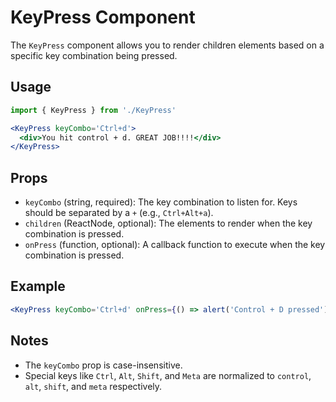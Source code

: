 # KeyPress Component

The `KeyPress` component allows you to render children elements based on a specific key combination being pressed.

## Usage

```jsx
import { KeyPress } from './KeyPress'

<KeyPress keyCombo='Ctrl+d'>
  <div>You hit control + d. GREAT JOB!!!!</div>
</KeyPress>
```

## Props

- `keyCombo` (string, required): The key combination to listen for. Keys should be separated by a `+` (e.g., `Ctrl+Alt+a`).
- `children` (ReactNode, optional): The elements to render when the key combination is pressed.
- `onPress` (function, optional): A callback function to execute when the key combination is pressed.

## Example

```jsx
<KeyPress keyCombo='Ctrl+d' onPress={() => alert('Control + D pressed')} /> 
```

## Notes

- The `keyCombo` prop is case-insensitive.
- Special keys like `Ctrl`, `Alt`, `Shift`, and `Meta` are normalized to `control`, `alt`, `shift`, and `meta` respectively.

